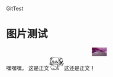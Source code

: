 ﻿GitTest
# 图片测试  
<div align=center><img src="doc/test.png" height="8%" width="8%"></img></div>  
嘿嘿嘿。  
这是正文<img src="doc/emoji/01.png" height="8%" width="8%"></img>这还是正文！
